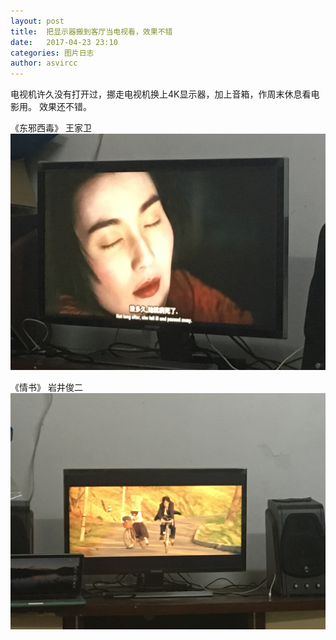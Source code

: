 ```yaml
---
layout: post
title:  把显示器搬到客厅当电视看，效果不错
date:   2017-04-23 23:10
categories: 图片日志
author: asvircc
---
```



电视机许久没有打开过，挪走电视机换上4K显示器，加上音箱，作周末休息看电影用。
效果还不错。

《东邪西毒》  王家卫 
![东邪西毒](/images/post/IMG_4893.JPG)

《情书》 岩井俊二
![情书](/images/post/IMG_4892.JPG)
